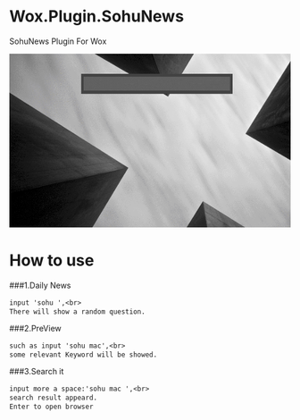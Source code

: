Wox.Plugin.SohuNews
===================

SohuNews Plugin For Wox

![](https://github.com/harry159821/Wox.Plugin.SohuNews/raw/master/SohuNews.gif)

How to use
=======================

###1.Daily News

	input 'sohu ',<br>
	There will show a random question.

###2.PreView

	such as input 'sohu mac',<br>
	some relevant Keyword will be showed.

###3.Search it

	input more a space:'sohu mac ',<br>
	search result appeard.
	Enter to open browser
